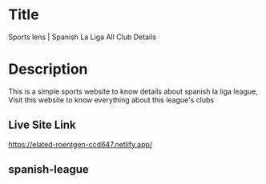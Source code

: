 # Title
Sports lens | Spanish La Liga All Club Details

# Description
This is a simple sports website to know details about spanish la liga league, Visit this website to know everything about this league's clubs

## Live Site Link
https://elated-roentgen-ccd647.netlify.app/



## spanish-league


